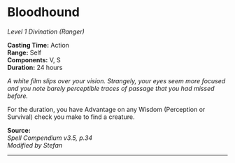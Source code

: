 # Bloodhound
*Level 1 Divination (Ranger)*

**Casting Time:** Action  
**Range:** Self  
**Components:** V, S  
**Duration:** 24 hours

*A white film slips over your vision. Strangely, your eyes seem more focused and you note barely perceptible traces of passage that you had missed before.*

For the duration, you have Advantage on any Wisdom (Perception or Survival) check you make to find a creature.

**Source:**  
*Spell Compendium v3.5, p.34*  
*Modified by Stefan*  


---